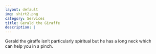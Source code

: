 ```yaml
---
layout: default
img: shirt2.png
category: Services
title: Gerald the Giraffe
description: |
---
```

  Gerald the giraffe isn’t particularly spiritual but he has a long neck which can help you in a pinch.
